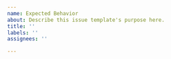 ```yaml
---
name: Expected Behavior
about: Describe this issue template's purpose here.
title: ''
labels: ''
assignees: ''

---
```



